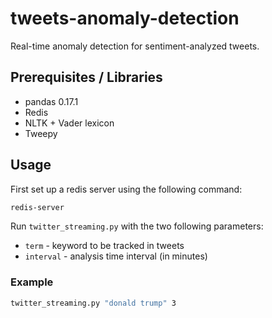# tweets-anomaly-detection

Real-time anomaly detection for sentiment-analyzed tweets.

## Prerequisites / Libraries
* pandas 0.17.1
* Redis
* NLTK + Vader lexicon
* Tweepy

## Usage

First set up a redis server using the following command:
```bash
redis-server
```

Run `twitter_streaming.py` with the two following parameters:
* `term` - keyword to be tracked in tweets
* `interval` - analysis time interval (in minutes)

### Example
```bash
twitter_streaming.py "donald trump" 3
```